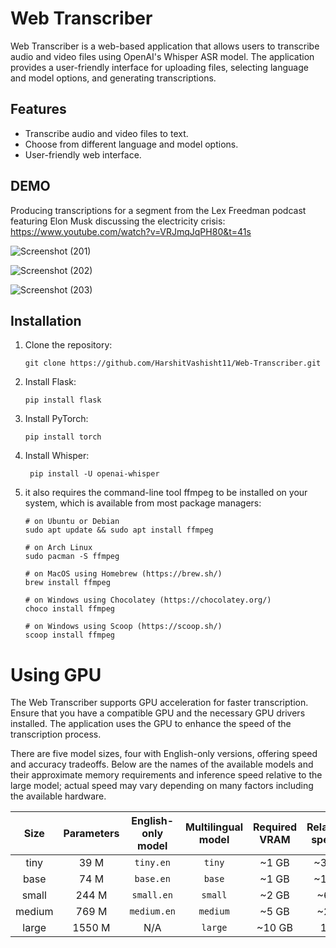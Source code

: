 # Web Transcriber

Web Transcriber is a web-based application that allows users to transcribe audio and video files using OpenAI's Whisper ASR model. The application provides a user-friendly interface for uploading files, selecting language and model options, and generating transcriptions.

## Features

- Transcribe audio and video files to text.
- Choose from different language and model options.
- User-friendly web interface.

## DEMO

Producing transcriptions for a segment from the Lex Freedman podcast featuring Elon Musk discussing the electricity crisis: https://www.youtube.com/watch?v=VRJmqJqPH80&t=41s

![Screenshot (201)](https://github.com/HarshitVashisht11/Web-Transcriber/assets/120767685/fb093593-8e54-4dae-a063-edb5cf03fa67)

![Screenshot (202)](https://github.com/HarshitVashisht11/Web-Transcriber/assets/120767685/a4c36971-05ea-4536-9749-a7098ad16328)

![Screenshot (203)](https://github.com/HarshitVashisht11/Web-Transcriber/assets/120767685/dedbd855-7dd0-46a3-9d85-de1a6c20c38d)


## Installation

1. Clone the repository:

   ```
   git clone https://github.com/HarshitVashisht11/Web-Transcriber.git

2. Install Flask:

   ```
   pip install flask

3. Install PyTorch:

   ```
   pip install torch

5. Install Whisper:
   ```
    pip install -U openai-whisper
   
6. it also requires the command-line tool ffmpeg to be installed on your system, which is available from most package managers:
    ```
    # on Ubuntu or Debian
    sudo apt update && sudo apt install ffmpeg

    # on Arch Linux
    sudo pacman -S ffmpeg

    # on MacOS using Homebrew (https://brew.sh/)
    brew install ffmpeg

    # on Windows using Chocolatey (https://chocolatey.org/)
    choco install ffmpeg

    # on Windows using Scoop (https://scoop.sh/)
    scoop install ffmpeg

# Using GPU
The Web Transcriber supports GPU acceleration for faster transcription. Ensure that you have a compatible GPU and the necessary GPU drivers installed. The application uses the GPU to enhance the speed of the transcription process.

There are five model sizes, four with English-only versions, offering speed and accuracy tradeoffs. Below are the names of the available models and their approximate memory requirements and inference speed relative to the large model; actual speed may vary depending on many factors including the available hardware.

|  Size  | Parameters | English-only model | Multilingual model | Required VRAM | Relative speed |
|:------:|:----------:|:------------------:|:------------------:|:-------------:|:--------------:|
|  tiny  |    39 M    |     `tiny.en`      |       `tiny`       |     ~1 GB     |      ~32x      |
|  base  |    74 M    |     `base.en`      |       `base`       |     ~1 GB     |      ~16x      |
| small  |   244 M    |     `small.en`     |      `small`       |     ~2 GB     |      ~6x       |
| medium |   769 M    |    `medium.en`     |      `medium`      |     ~5 GB     |      ~2x       |
| large  |   1550 M   |        N/A         |      `large`       |    ~10 GB     |       1x       |

